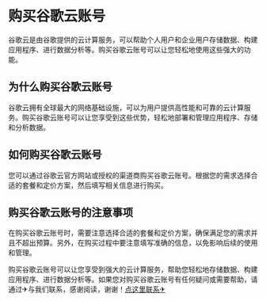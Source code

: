 # 购买谷歌云账号

谷歌云是由谷歌提供的云计算服务，可以帮助个人用户和企业用户存储数据、构建应用程序、进行数据分析等。购买谷歌云账号可以让您轻松地使用这些强大的功能。

## 为什么购买谷歌云账号

谷歌云拥有全球最大的网络基础设施，可以为用户提供高性能和可靠的云计算服务。购买谷歌云账号可以让您享受到这些优势，轻松地部署和管理应用程序、存储和分析数据。

## 如何购买谷歌云账号

您可以通过谷歌云官方网站或授权的渠道商购买谷歌云账号。根据您的需求选择合适的套餐和定价方案，然后填写相关信息进行购买。

## 购买谷歌云账号的注意事项

在购买谷歌云账号时，需要注意选择合适的套餐和定价方案，确保满足您的需求并且不超出预算。另外，在购买过程中要注意填写准确的信息，以免影响后续的使用和管理。

购买谷歌云账号可以让您享受到强大的云计算服务，帮助您轻松地存储数据、构建应用程序、进行数据分析等。如果您对购买谷歌云账号有任何疑问或需要帮助，请通过✈与我们联系，感谢阅读，谢谢！[点这里联系✈](https://sms.k02.cc)
